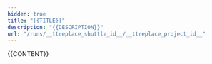 ```yaml
---
hidden: true
title: "{{TITLE}}"
description: "{{DESCRIPTION}}"
url: "/runs/__ttreplace_shuttle_id__/__ttreplace_project_id__"
---
```


{{CONTENT}}